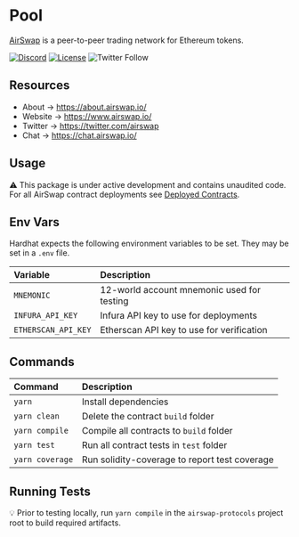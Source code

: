 # Pool

[AirSwap](https://www.airswap.io/) is a peer-to-peer trading network for Ethereum tokens.

[![Discord](https://img.shields.io/discord/590643190281928738.svg)](https://discord.gg/ecQbV7H)
[![License](https://img.shields.io/badge/License-Apache%202.0-blue.svg)](https://opensource.org/licenses/MIT)
![Twitter Follow](https://img.shields.io/twitter/follow/airswap?style=social)

## Resources

- About → https://about.airswap.io/
- Website → https://www.airswap.io/
- Twitter → https://twitter.com/airswap
- Chat → https://chat.airswap.io/

## Usage

:warning: This package is under active development and contains unaudited code. For all AirSwap contract deployments see [Deployed Contracts](https://about.airswap.io/technology/deployments).

## Env Vars

Hardhat expects the following environment variables to be set. They may be set in a `.env` file.

| Variable            | Description                                |
| :------------------ | :----------------------------------------- |
| `MNEMONIC`          | 12-world account mnemonic used for testing |
| `INFURA_API_KEY`    | Infura API key to use for deployments      |
| `ETHERSCAN_API_KEY` | Etherscan API key to use for verification  |

## Commands

| Command         | Description                                   |
| :-------------- | :-------------------------------------------- |
| `yarn`          | Install dependencies                          |
| `yarn clean`    | Delete the contract `build` folder            |
| `yarn compile`  | Compile all contracts to `build` folder       |
| `yarn test`     | Run all contract tests in `test` folder       |
| `yarn coverage` | Run solidity-coverage to report test coverage |

## Running Tests

:bulb: Prior to testing locally, run `yarn compile` in the `airswap-protocols` project root to build required artifacts.
